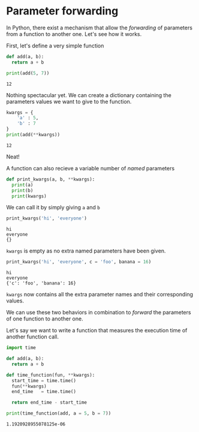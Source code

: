 # Parameter forwarding

In Python, there exist a mechanism that allow the *forwarding* of
parameters from a function to another one. Let's see how it works.

First, let's define a very simple function

```python
def add(a, b):
  return a + b

print(add(5, 7))
```

```
12
```

Nothing spectacular yet. We can create a dictionary containing the
parameters values we want to give to the function.

```python
kwargs = {
    'a' : 5,
    'b' : 7
}
print(add(**kwargs))
```

```
12
```

Neat!

A function can also recieve a variable number of *named* parameters

```python
def print_kwargs(a, b, **kwargs):
  print(a)
  print(b)
  print(kwargs)
```

We can call it by simply giving `a` and `b`

```python
print_kwargs('hi', 'everyone')
```

```
hi
everyone
{}
```

`kwargs` is empty as no extra named parameters have been given.

```python
print_kwargs('hi', 'everyone', c = 'foo', banana = 16)
```

```
hi
everyone
{'c': 'foo', 'banana': 16}
```

`kwargs` now contains all the extra parameter names and their
corresponding values.

We can use these two behaviors in combination to *forward* the
parameters of one function to another one.

Let's say we want to write a function that measures the execution time
of another function call.

```python
import time

def add(a, b):
  return a + b

def time_function(fun, **kwargs):
  start_time = time.time()
  fun(**kwargs)
  end_time   = time.time()

  return end_time - start_time

print(time_function(add, a = 5, b = 7))
```

```
1.1920928955078125e-06
```
